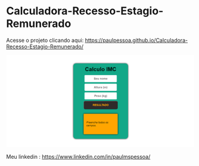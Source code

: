 # Calculadora-Recesso-Estagio-Remunerado

Acesse o projeto clicando aqui: https://paulpessoa.github.io/Calculadora-Recesso-Estagio-Remunerado/

![](imagem-pagina-calculo-imc.png)


Meu linkedin : https://www.linkedin.com/in/paulmspessoa/